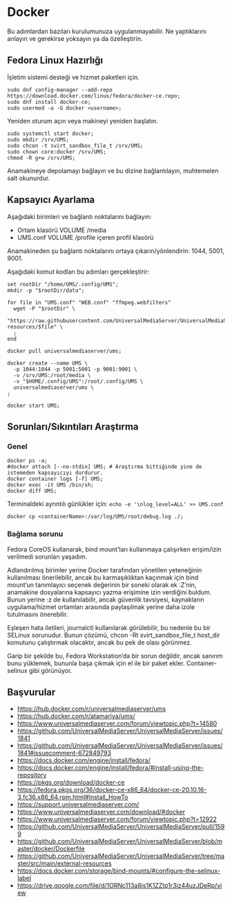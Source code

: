 # Docker

Bu adımlardan bazıları kurulumunuza uygulanmayabilir.  Ne yaptıklarını anlayın ve gerekirse yoksayın ya da özelleştirin.

## Fedora Linux Hazırlığı

İşletim sistemi desteği ve hizmet paketleri için.

```
sudo dnf config-manager --add-repo https://download.docker.com/linux/fedora/docker-ce.repo;
sudo dnf install docker-ce;
sudo usermod -a -G docker <username>;
```

Yeniden oturum açın veya makineyi yeniden başlatın.

```
sudo systemctl start docker;
sudo mkdir /srv/UMS;
sudo chcon -t svirt_sandbox_file_t /srv/UMS;
sudo chown core:docker /srv/UMS;
chmod -R g+w /srv/UMS;
```

Anamakineye depolamayı bağlayın ve bu dizine bağlantılayın, muhtemelen salt okunurdur.

## Kapsayıcı Ayarlama

Aşağıdaki birimleri ve bağlantı noktalarını bağlayın:
- Ortam klasörü VOLUME /media
- UMS.conf VOLUME /profile içeren profil klasörü

Anamakineden şu bağlantı noktalarını ortaya çıkarın/yönlendirin: 1044, 5001, 9001.

Aşağıdaki komut kodları bu adımları gerçekleştirir:
```
set rootDir "/home/UMS/.config/UMS";
mkdir -p "$rootDir/data";
​
for file in "UMS.conf" "WEB.conf" "ffmpeg.webfilters"
  wget -P "$rootDir" \
    "https://raw.githubusercontent.com/UniversalMediaServer/UniversalMediaServer/master/src/main/external-resources/$file" \
  ;
end
​
docker pull universalmediaserver/ums;
​
docker create --name UMS \
  -p 1044:1044 -p 5001:5001 -p 9001:9001 \
  -v /srv/UMS:/root/media \
  -v "$HOME/.config/UMS":/root/.config/UMS \
  universalmediaserver/ums \
;
​
docker start UMS;
```

## Sorunları/Sıkıntıları Araştırma

### Genel

```
docker ps -a;
#docker attach [--no-stdin] UMS; # Araştırma bittiğinde yine de istemeden kapsayıcıyı durdurur.
docker container logs [-f] UMS;
docker exec -it UMS /bin/sh;
docker diff UMS;
```

Terminaldeki ayrıntılı günlükler için: `echo -e '\nlog_level=ALL' >> UMS.conf`

```
docker cp <containerName>:/var/log/UMS/root/debug.log ./;
```

### Bağlama sorunu

Fedora CoreOS kullanarak, bind mount’ları kullanmaya çalışırken erişim/izin verilmedi sorunları yaşadım.

Adlandırılmış birimler yerine Docker tarafından yönetilen yeteneğinin kullanılması önerilebilir, ancak bu karmaşıklıktan kaçınmak için bind mount’un tanımlayıcı seçenek değerinin bir soneki olarak ek :Z’nin, anamakine dosyalarına kapsayıcı yazma erişimine izin verdiğini buldum. Bunun yerine :z de kullanılabilir, ancak güvenlik tavsiyesi, kaynakların uygulama/hizmet ortamları arasında paylaşılmak yerine daha izole tutulmasını önerebilir.

Eşleşen hata iletileri, journalctl kullanılarak görülebilir, bu nedenle bu bir SELinux sorunudur. Bunun çözümü, chcon -Rt svirt_sandbox_file_t host_dir komutunu çalıştırmak olacaktır, ancak bu pek de olası görünmez.

Garip bir şekilde bu, Fedora Workstation’da bir sorun değildir, ancak sanırım bunu yüklemek, bununla başa çıkmak için el ile bir paket ekler. Container-selinux gibi görünüyor.

## Başvurular

- https://hub.docker.com/r/universalmediaserver/ums
- https://hub.docker.com/r/atamariya/ums/
- https://www.universalmediaserver.com/forum/viewtopic.php?t=14580
- https://github.com/UniversalMediaServer/UniversalMediaServer/issues/1841
- https://github.com/UniversalMediaServer/UniversalMediaServer/issues/1841#issuecomment-672849793
- https://docs.docker.com/engine/install/fedora/
- https://docs.docker.com/engine/install/fedora/#install-using-the-repository
- https://pkgs.org/download/docker-ce
- https://fedora.pkgs.org/36/docker-ce-x86_64/docker-ce-20.10.16-3.fc36.x86_64.rpm.html#Install_HowTo
- https://support.universalmediaserver.com/
- https://www.universalmediaserver.com/download/#docker
- https://www.universalmediaserver.com/forum/viewtopic.php?t=12922
- https://github.com/UniversalMediaServer/UniversalMediaServer/pull/1599
- https://github.com/UniversalMediaServer/UniversalMediaServer/blob/master/docker/Dockerfile
- https://github.com/UniversalMediaServer/UniversalMediaServer/tree/master/src/main/external-resources
- https://docs.docker.com/storage/bind-mounts/#configure-the-selinux-label
- https://drive.google.com/file/d/1ORNc113a8is1K1ZZtp1r3iz44uzJDeRp/view